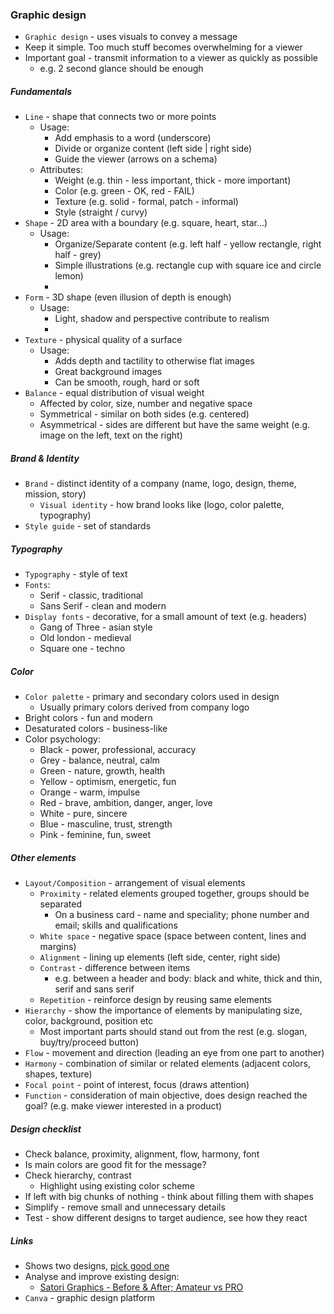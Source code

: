 ### Graphic design
* `Graphic design` - uses visuals to convey a message
* Keep it simple. Too much stuff becomes overwhelming for a viewer
* Important goal - transmit information to a viewer as quickly as possible 
    * e.g. 2 second glance should be enough

##### Fundamentals
* `Line` - shape that connects two or more points
    * Usage:
        * Add emphasis to a word (underscore)
        * Divide or organize content (left side | right side)
        * Guide the viewer (arrows on a schema)
    * Attributes:
        * Weight (e.g. thin - less important, thick - more important)
        * Color (e.g. green - OK, red - FAIL)
        * Texture (e.g. solid - formal, patch - informal)
        * Style (straight / curvy)
* `Shape` - 2D area with a boundary (e.g. square, heart, star...)
    * Usage:
        * Organize/Separate content (e.g. left half - yellow rectangle, right half - grey)
        * Simple illustrations (e.g. rectangle cup with square ice and circle lemon)
        * 
* `Form` - 3D shape (even illusion of depth is enough)
    * Usage:
        * Light, shadow and perspective contribute to realism
        * 
* `Texture` - physical quality of a surface
    * Usage:
        * Adds depth and tactility to otherwise flat images
        * Great background images
        * Can be smooth, rough, hard or soft
* `Balance` - equal distribution of visual weight
    * Affected by color, size, number and negative space
    * Symmetrical - similar on both sides (e.g. centered)
    * Asymmetrical - sides are different but have the same weight (e.g. image on the left, text on the right)
    
##### Brand & Identity
* `Brand` - distinct identity of a company (name, logo, design, theme, mission, story)
    * `Visual identity` - how brand looks like (logo, color palette, typography)
* `Style guide` - set of standards
    
##### Typography
* `Typography` - style of text
* `Fonts`:
    * Serif - classic, traditional
    * Sans Serif - clean and modern
* `Display fonts` - decorative, for a small amount of text (e.g. headers)
    * Gang of Three - asian style
    * Old london - medieval
    * Square one - techno

##### Color
* `Color palette` - primary and secondary colors used in design
    * Usually primary colors derived from company logo
* Bright colors - fun and modern
* Desaturated colors - business-like
* Color psychology:
    * Black - power, professional, accuracy
    * Grey - balance, neutral, calm
    * Green - nature, growth, health
    * Yellow - optimism, energetic, fun
    * Orange - warm, impulse
    * Red - brave, ambition, danger, anger, love
    * White - pure, sincere
    * Blue - masculine, trust, strength
    * Pink - feminine, fun, sweet

##### Other elements
* `Layout/Composition` - arrangement of visual elements
    * `Proximity` - related elements grouped together, groups should be separated
        * On a business card - name and speciality; phone number and email; skills and qualifications
    * `White space` - negative space (space between content, lines and margins)
    * `Alignment` - lining up elements (left side, center, right side)
    * `Contrast` - difference between items
        * e.g. between a header and body: black and white, thick and thin, serif and sans serif
    * `Repetition` - reinforce design by reusing same elements
* `Hierarchy` - show the importance of elements by manipulating size, color, background, position etc
    * Most important parts should stand out from the rest (e.g. slogan, buy/try/proceed button)
* `Flow` - movement and direction (leading an eye from one part to another)
* `Harmony` - combination of similar or related elements (adjacent colors, shapes, texture)
* `Focal point` - point of interest, focus (draws attention)
* `Function` - consideration of main objective, does design reached the goal? (e.g. make viewer interested in a product)

##### Design checklist
* Check balance, proximity, alignment, flow, harmony, font
* Is main colors are good fit for the message?
* Check hierarchy, contrast
    * Highlight using existing color scheme
* If left with big chunks of nothing - think about filling them with shapes
* Simplify - remove small and unnecessary details
* Test - show different designs to target audience, see how they react

##### Links
* Shows two designs, [pick good one](https://cantunsee.space/)
* Analyse and improve existing design:
    * [Satori Graphics - Before & After; Amateur vs PRO](https://www.youtube.com/channel/UCoeJKtPJLoIBqWq4o8TDLpA)
* `Canva` - graphic design platform
